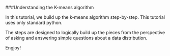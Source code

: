 ###Understanding the K-means algorithm

In this tutorial, we build up the k-means algorithm step-by-step. This tutorial uses only standard python.

The steps are designed to logically build up the pieces from the perspective of asking and answering simple questions about a data distribution.

Engjoy!
